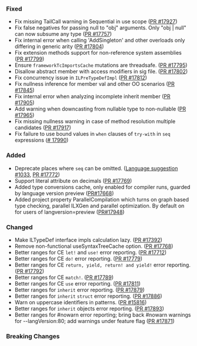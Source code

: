 ### Fixed

* Fix missing TailCall warning in Sequential in use scope ([PR #17927](https://github.com/dotnet/fsharp/pull/17927))
* Fix false negatives for passing null to "obj" arguments. Only "obj | null" can now subsume any type ([PR #17757](https://github.com/dotnet/fsharp/pull/17757))
* Fix internal error when calling 'AddSingleton' and other overloads only differing in generic arity ([PR #17804](https://github.com/dotnet/fsharp/pull/17804))
* Fix extension methods support for non-reference system assemblies ([PR #17799](https://github.com/dotnet/fsharp/pull/17799))
* Ensure `frameworkTcImportsCache` mutations are threadsafe. ([PR #17795](https://github.com/dotnet/fsharp/pull/17795))
* Disallow abstract member with access modifiers in sig file. ([PR #17802](https://github.com/dotnet/fsharp/pull/17802))
* Fix concurrency issue in `ILPreTypeDefImpl`  ([PR #17812](https://github.com/dotnet/fsharp/pull/17812))
* Fix nullness inference for member val and other OO scenarios  ([PR #17845](https://github.com/dotnet/fsharp/pull/17845))
* Fix internal error when analyzing incomplete inherit member ([PR #17905](https://github.com/dotnet/fsharp/pull/17905))
* Add warning when downcasting from nullable type to non-nullable ([PR #17965](https://github.com/dotnet/fsharp/pull/17965))
* Fix missing nullness warning in case of method resolution multiple candidates ([PR #17917](https://github.com/dotnet/fsharp/pull/17918))
* Fix failure to use bound values in `when` clauses of `try-with` in `seq` expressions ([# 17990](https://github.com/dotnet/fsharp/pull/17990))

### Added

* Deprecate places where `seq` can be omitted. ([Language suggestion #1033](https://github.com/fsharp/fslang-suggestions/issues/1033), [PR #17772](https://github.com/dotnet/fsharp/pull/17772))
* Support literal attribute on decimals ([PR #17769](https://github.com/dotnet/fsharp/pull/17769))
* Added type conversions cache, only enabled for compiler runs, guarded by language version preview ([PR#17668](https://github.com/dotnet/fsharp/pull/17668))
* Added project property ParallelCompilation which turns on graph based type checking, parallel ILXGen and parallel optimization. By default on for users of langversion=preview ([PR#17948](https://github.com/dotnet/fsharp/pull/17948))

### Changed

* Make ILTypeDef interface impls calculation lazy. ([PR #17392](https://github.com/dotnet/fsharp/pull/17392))
* Remove non-functional useSyntaxTreeCache option. ([PR #17768](https://github.com/dotnet/fsharp/pull/17768))
* Better ranges for CE `let!` and `use!` error reporting. ([PR #17712](https://github.com/dotnet/fsharp/pull/17712))
* Better ranges for CE `do!` error reporting. ([PR #17779](https://github.com/dotnet/fsharp/pull/17779))
* Better ranges for CE `return, yield, return! and yield!` error reporting. ([PR #17792](https://github.com/dotnet/fsharp/pull/17792))
* Better ranges for CE `match!`. ([PR #17789](https://github.com/dotnet/fsharp/pull/17789))
* Better ranges for CE `use` error reporting. ([PR #17811](https://github.com/dotnet/fsharp/pull/17811))
* Better ranges for `inherit` error reporting. ([PR #17879](https://github.com/dotnet/fsharp/pull/17879))
* Better ranges for `inherit` `struct` error reporting. ([PR #17886](https://github.com/dotnet/fsharp/pull/17886))
* Warn on uppercase identifiers in patterns. ([PR #15816](https://github.com/dotnet/fsharp/pull/15816))
* Better ranges for `inherit` objects error reporting. ([PR #17893](https://github.com/dotnet/fsharp/pull/17893))
* Better ranges for #nowarn error reporting; bring back #nowarn warnings for --langVersion:80; add warnings under feature flag ([PR #17871](https://github.com/dotnet/fsharp/pull/17871))

### Breaking Changes
